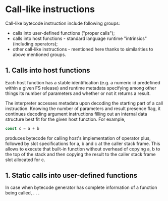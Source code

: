 # Call-like instructions

Call-like bytecode instruction include following groups:

- calls into user-defined functions ("proper calls");
- calls into host functions - standard language runtime "intrinsics" (including operators);
- other call-like instructions - mentioned here thanks to similarities to above mentioned groups.

## 1. Calls into host functions

Each host function has a stable identification (e.g. a numeric id predefined within a given FS
release) and runtime metadata specifying among other things its number of parameters and whether or
not it returns a result.

The interpreter accesses metadata upon decoding the starting part of a call instruction. Knowing the
number of parameters and result presence flag, it continues decoding argument instructions filling
out an internal data structure best fit for the given host function. For example,

```js
const c = a + b
```

produces bytecode for calling host's implementation of operator plus, followed by slot
specifications for a, b and c at the caller stack frame. This allows to execute that built-in
function without overhead of copying a, b to the top of the stack and then copying the result
to the caller stack frame slot allocated for c.

## 1. Static calls into user-defined functions

In case when bytecode generator has complete information of a function being called, . . .

